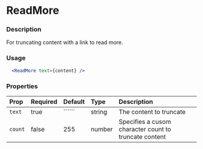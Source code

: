ReadMore
=========

### Description

For truncating content with a link to read more.

### Usage

```jsx
  <ReadMore text={content} />
```

### Properties
Prop | Required | Default | Type | Description
:--- | :------- | :------ | :--- | :----------
 `text` | true | `````` | string | The content to truncate
 `count` | false | 255 | number | Specifies a cusom character count to truncate content


